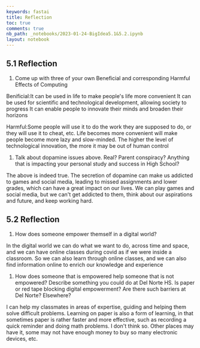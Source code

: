 ```yaml
---
keywords: fastai
title: Reflection
toc: true
comments: true
nb_path: _notebooks/2023-01-24-BigIdea5.1&5.2.ipynb
layout: notebook
---
```


<!--
#################################################
### THIS FILE WAS AUTOGENERATED! DO NOT EDIT! ###
#################################################
# file to edit: _notebooks/2023-01-24-BigIdea5.1&5.2.ipynb
-->

<div class="container" id="notebook-container">
        
<div class="cell border-box-sizing text_cell rendered"><div class="inner_cell">
<div class="text_cell_render border-box-sizing rendered_html">
<h2 id="5.1-Reflection">5.1 Reflection<a class="anchor-link" href="#5.1-Reflection"> </a></h2><ol>
<li>Come up with three of your own Beneficial and corresponding Harmful Effects of Computing</li>
</ol>
<p>Benificial:It can be used in life to make people's life more convenient
It can be used for scientific and technological development, allowing society to progress
It can enable people to innovate their minds and broaden their horizons</p>
<p>Harmful:Some people will use it to do the work they are supposed to do, or they will use it to cheat, etc.
Life becomes more convenient will make people become more lazy and slow-minded.
The higher the level of technological innovation, the more it may be out of human control</p>
<ol>
<li>Talk about dopamine issues above. Real? Parent conspiracy? Anything that is impacting your personal study and success in High School?</li>
</ol>
<p>The above is indeed true. The secretion of dopamine can make us addicted to games and social media, leading to missed assignments and lower grades, which can have a great impact on our lives. We can play games and social media, but we can't get addicted to them, think about our aspirations and future, and keep working hard.</p>

</div>
</div>
</div>
<div class="cell border-box-sizing text_cell rendered"><div class="inner_cell">
<div class="text_cell_render border-box-sizing rendered_html">
<h2 id="5.2-Reflection">5.2 Reflection<a class="anchor-link" href="#5.2-Reflection"> </a></h2><ol>
<li>How does someone empower themself in a digital world?</li>
</ol>
<p>In the digital world we can do what we want to do, across time and space, and we can have online classes during covid as if we were inside a classroom. So we can also learn through online classes, and we can also find information online to enrich our knowledge and experience</p>
<ol>
<li>How does someone that is empowered help someone that is not empowered? Describe something you could do at Del Norte HS.
Is paper or red tape blocking digital empowerment? Are there such barriers at Del Norte? Elsewhere?</li>
</ol>
<p>I can help my classmates in areas of expertise, guiding and helping them solve difficult problems. Learning on paper is also a form of learning, in that sometimes paper is rather faster and more effective, such as recording a quick reminder and doing math problems. I don't think so. Other places may have it, some may not have enough money to buy so many electronic devices, etc.</p>

</div>
</div>
</div>
</div>
 


